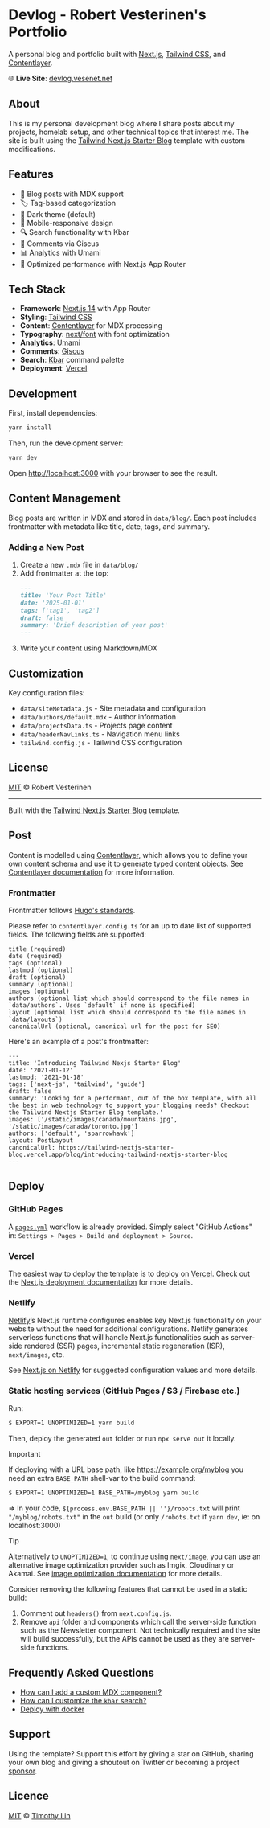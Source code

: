 # Devlog - Robert Vesterinen's Portfolio

A personal blog and portfolio built with [Next.js](https://nextjs.org/), [Tailwind CSS](https://tailwindcss.com/), and [Contentlayer](https://www.contentlayer.dev/). 

🌐 **Live Site**: [devlog.vesenet.net](https://devlog.vesenet.net)

## About

This is my personal development blog where I share posts about my projects, homelab setup, and other technical topics that interest me. The site is built using the [Tailwind Next.js Starter Blog](https://github.com/timlrx/tailwind-nextjs-starter-blog) template with custom modifications.

## Features

- 📝 Blog posts with MDX support
- 🏷️ Tag-based categorization
- 🌙 Dark theme (default)
- 📱 Mobile-responsive design
- 🔍 Search functionality with Kbar
- 💬 Comments via Giscus
- 📊 Analytics with Umami
- 🚀 Optimized performance with Next.js App Router

## Tech Stack

- **Framework**: [Next.js 14](https://nextjs.org/) with App Router
- **Styling**: [Tailwind CSS](https://tailwindcss.com/)
- **Content**: [Contentlayer](https://www.contentlayer.dev/) for MDX processing
- **Typography**: [next/font](https://nextjs.org/docs/app/api-reference/components/font) with font optimization
- **Analytics**: [Umami](https://umami.is/)
- **Comments**: [Giscus](https://giscus.app/)
- **Search**: [Kbar](https://github.com/timc1/kbar) command palette
- **Deployment**: [Vercel](https://vercel.com)

## Development

First, install dependencies:

```bash
yarn install
```

Then, run the development server:

```bash
yarn dev
```

Open [http://localhost:3000](http://localhost:3000) with your browser to see the result.

## Content Management

Blog posts are written in MDX and stored in `data/blog/`. Each post includes frontmatter with metadata like title, date, tags, and summary.

### Adding a New Post

1. Create a new `.mdx` file in `data/blog/`
2. Add frontmatter at the top:
   ```markdown
   ---
   title: 'Your Post Title'
   date: '2025-01-01'
   tags: ['tag1', 'tag2']
   draft: false
   summary: 'Brief description of your post'
   ---
   ```
3. Write your content using Markdown/MDX

## Customization

Key configuration files:
- `data/siteMetadata.js` - Site metadata and configuration
- `data/authors/default.mdx` - Author information
- `data/projectsData.ts` - Projects page content
- `data/headerNavLinks.ts` - Navigation menu links
- `tailwind.config.js` - Tailwind CSS configuration

## License

[MIT](LICENSE) © Robert Vesterinen

---

Built with the [Tailwind Next.js Starter Blog](https://github.com/timlrx/tailwind-nextjs-starter-blog) template.






## Post

Content is modelled using [Contentlayer](https://www.contentlayer.dev/), which allows you to define your own content schema and use it to generate typed content objects. See [Contentlayer documentation](https://www.contentlayer.dev/docs/getting-started) for more information.

### Frontmatter

Frontmatter follows [Hugo's standards](https://gohugo.io/content-management/front-matter/).

Please refer to `contentlayer.config.ts` for an up to date list of supported fields. The following fields are supported:

```
title (required)
date (required)
tags (optional)
lastmod (optional)
draft (optional)
summary (optional)
images (optional)
authors (optional list which should correspond to the file names in `data/authors`. Uses `default` if none is specified)
layout (optional list which should correspond to the file names in `data/layouts`)
canonicalUrl (optional, canonical url for the post for SEO)
```

Here's an example of a post's frontmatter:

```
---
title: 'Introducing Tailwind Nexjs Starter Blog'
date: '2021-01-12'
lastmod: '2021-01-18'
tags: ['next-js', 'tailwind', 'guide']
draft: false
summary: 'Looking for a performant, out of the box template, with all the best in web technology to support your blogging needs? Checkout the Tailwind Nextjs Starter Blog template.'
images: ['/static/images/canada/mountains.jpg', '/static/images/canada/toronto.jpg']
authors: ['default', 'sparrowhawk']
layout: PostLayout
canonicalUrl: https://tailwind-nextjs-starter-blog.vercel.app/blog/introducing-tailwind-nextjs-starter-blog
---
```

## Deploy

### GitHub Pages

A [`pages.yml`](.github/workflows/pages.yml) workflow is already provided. Simply select "GitHub Actions" in: `Settings > Pages > Build and deployment > Source`.

### Vercel

The easiest way to deploy the template is to deploy on [Vercel](https://vercel.com). Check out the [Next.js deployment documentation](https://nextjs.org/docs/app/building-your-application/deploying) for more details.

### Netlify

[Netlify](https://www.netlify.com/)’s Next.js runtime configures enables key Next.js functionality on your website without the need for additional configurations. Netlify generates serverless functions that will handle Next.js functionalities such as server-side rendered (SSR) pages, incremental static regeneration (ISR), `next/images`, etc.

See [Next.js on Netlify](https://docs.netlify.com/integrations/frameworks/next-js/overview/#next-js-runtime) for suggested configuration values and more details.

### Static hosting services (GitHub Pages / S3 / Firebase etc.)

Run:

```sh
$ EXPORT=1 UNOPTIMIZED=1 yarn build
```

Then, deploy the generated `out` folder or run `npx serve out` it locally.

> [!IMPORTANT]
> If deploying with a URL base path, like https://example.org/myblog you need an extra `BASE_PATH` shell-var to the build command:
>
> ```sh
> $ EXPORT=1 UNOPTIMIZED=1 BASE_PATH=/myblog yarn build
> ```
>
> => In your code, `${process.env.BASE_PATH || ''}/robots.txt` will print `"/myblog/robots.txt"` in the `out` build (or only `/robots.txt` if `yarn dev`, ie: on localhost:3000)

> [!TIP]
> Alternatively to `UNOPTIMIZED=1`, to continue using `next/image`, you can use an alternative image optimization provider such as Imgix, Cloudinary or Akamai. See [image optimization documentation](https://nextjs.org/docs/app/building-your-application/deploying/static-exports#image-optimization) for more details.

Consider removing the following features that cannot be used in a static build:

1. Comment out `headers()` from `next.config.js`.
2. Remove `api` folder and components which call the server-side function such as the Newsletter component. Not technically required and the site will build successfully, but the APIs cannot be used as they are server-side functions.

## Frequently Asked Questions

- [How can I add a custom MDX component?](/faq/custom-mdx-component.md)
- [How can I customize the `kbar` search?](/faq/customize-kbar-search.md)
- [Deploy with docker](/faq/deploy-with-docker.md)

## Support

Using the template? Support this effort by giving a star on GitHub, sharing your own blog and giving a shoutout on Twitter or becoming a project [sponsor](https://github.com/sponsors/timlrx).

## Licence

[MIT](https://github.com/timlrx/tailwind-nextjs-starter-blog/blob/main/LICENSE) © [Timothy Lin](https://www.timlrx.com)
